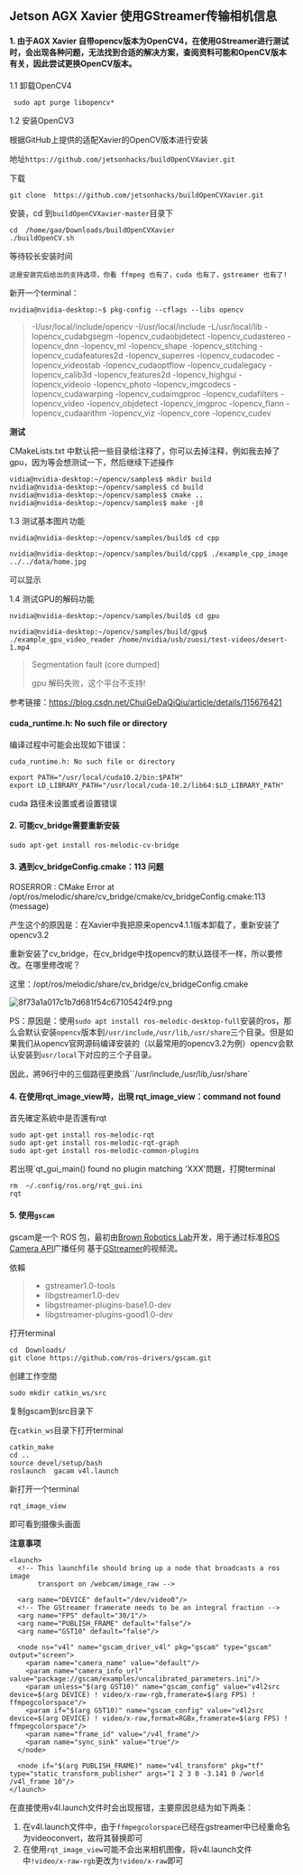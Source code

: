 ## Jetson AGX Xavier 使用GStreamer传输相机信息

#### 1. 由于AGX Xavier 自带opencv版本为OpenCV4，在使用GStreamer进行测试时，会出现各种问题，无法找到合适的解决方案，查阅资料可能和OpenCV版本有关，因此尝试更换OpenCV版本。

1.1 卸载OpenCV4

```
 sudo apt purge libopencv*
```

1.2 安装OpenCV3

根据GitHub上提供的适配Xavier的OpenCV版本进行安装

地址`https://github.com/jetsonhacks/buildOpenCVXavier.git`

下载

```
git clone  https://github.com/jetsonhacks/buildOpenCVXavier.git
```

安装，cd 到`buildOpenCVXavier-master`目录下

```
cd  /home/gao/Downloads/buildOpenCVXavier
./buildOpenCV.sh
```

等待较长安装时间

`这是安装完后给出的支持选项，你看 ffmpeg 也有了，cuda 也有了，gstreamer 也有了!`

新开一个terminal：

```
nvidia@nvidia-desktop:~$ pkg-config --cflags --libs opencv
```

>-I/usr/local/include/opencv -I/usr/local/include -L/usr/local/lib -lopencv_cudabgsegm -lopencv_cudaobjdetect -lopencv_cudastereo -lopencv_dnn -lopencv_ml -lopencv_shape -lopencv_stitching -lopencv_cudafeatures2d -lopencv_superres -lopencv_cudacodec -lopencv_videostab -lopencv_cudaoptflow -lopencv_cudalegacy -lopencv_calib3d -lopencv_features2d -lopencv_highgui -lopencv_videoio -lopencv_photo -lopencv_imgcodecs -lopencv_cudawarping -lopencv_cudaimgproc -lopencv_cudafilters -lopencv_video -lopencv_objdetect -lopencv_imgproc -lopencv_flann -lopencv_cudaarithm -lopencv_viz -lopencv_core -lopencv_cudev

**测试** 

CMakeLists.txt 中默认把一些目录给注释了，你可以去掉注释，例如我去掉了 gpu，因为等会想测试一下，然后继续下述操作

```
vidia@nvidia-desktop:~/opencv/samples$ mkdir build
nvidia@nvidia-desktop:~/opencv/samples$ cd build
nvidia@nvidia-desktop:~/opencv/samples$ cmake ..
nvidia@nvidia-desktop:~/opencv/samples$ make -j8
```

1.3 测试基本图片功能

```
nvidia@nvidia-desktop:~/opencv/samples/build$ cd cpp

nvidia@nvidia-desktop:~/opencv/samples/build/cpp$ ./example_cpp_image ../../data/home.jpg
```

可以显示

1.4 测试GPU的解码功能

```
nvidia@nvidia-desktop:~/opencv/samples/build$ cd gpu

nvidia@nvidia-desktop:~/opencv/samples/build/gpu$ ./example_gpu_video_reader /home/nvidia/usb/zuosi/test-videos/desert-1.mp4
```

>Segmentation fault (core dumped)
>
>gpu 解码失败，这个平台不支持!

参考链接：https://blog.csdn.net/ChuiGeDaQiQiu/article/details/115676421

#### cuda_runtime.h: No such file or directory

编译过程中可能会出现如下错误：

`cuda_runtime.h: No such file or directory`

```
export PATH="/usr/local/cuda10.2/bin:$PATH"
export LD_LIBRARY_PATH="/usr/local/cuda-10.2/lib64:$LD_LIBRARY_PATH"
```



cuda 路径未设置或者设置错误

#### 2. 可能cv_bridge需要重新安装

```
sudo apt-get install ros-melodic-cv-bridge
```



#### 3. 遇到cv_bridgeConfig.cmake：113 问题

ROSERROR : CMake Error at /opt/ros/melodic/share/cv_bridge/cmake/cv_bridgeConfig.cmake:113 (message)

产生这个的原因是：在Xavier中我把原来opencv4.1.1版本卸载了，重新安装了opencv3.2

重新安装了cv_bridge，在cv_bridge中找opencv的默认路径不一样，所以要修改。在哪里修改呢？

这里：/opt/ros/melodic/share/cv_bridge/cv_bridgeConfig.cmake

![8f73a1a017c1b7d681f54c67105424f9.png](https://cdn.jsdelivr.net/gh/GaoSHF/7011/blogs/202205/8f73a1a017c1b7d681f54c67105424f9.png)

PS：原因是：使用`sudo apt install ros-melodic-desktop-full`安装的ros，那么会默认安装`opencv`版本到`/usr/include`,`/usr/lib`,`/usr/share`三个目录。但是如果我们从opencv官网源码编译安装的（以最常用的opencv3.2为例）opencv会默认安装到`usr/local`下对应的三个子目录。

因此，將96行中的三個路徑更換爲``/usr/include,/usr/lib,/usr/share`

#### 4. 在使用rqt_image_view時，出現 rqt_image_view：command not found

首先確定系統中是否還有rqt

```
sudo apt-get install ros-melodic-rqt
sudo apt-get install ros-melodic-rqt-graph
sudo apt-get install ros-melodic-common-plugins
```

若出現`qt_gui_main() found no plugin matching 'XXX'問題，打開terminal

```
rm  ~/.config/ros.org/rqt_gui.ini
rqt
```

#### 5. 使用`gscam`

gscam是一个 ROS 包，最初由[Brown Robotics Lab](http://robotics.cs.brown.edu/)开发，用于通过标准[ROS Camera API](http://ros.org/wiki/camera_drivers)广播任何 基于[GStreamer](http://gstreamer.freedesktop.org/)的视频流。

依賴

>- gstreamer1.0-tools
>- libgstreamer1.0-dev
>- libgstreamer-plugins-base1.0-dev
>- libgstreamer-plugins-good1.0-dev

打开terminal

```
cd  Downloads/
git clone https://github.com/ros-drivers/gscam.git
```

创建工作空間

```
sudo mkdir catkin_ws/src
```

复制gscam到src目录下

在`catkin_ws`目录下打开terminal

```
catkin_make
cd ..
source devel/setup/bash
roslaunch  gacam v4l.launch
```

新打开一个terminal

```
rqt_image_view
```

即可看到摄像头画面

**注意事项**

```
<launch>
  <!-- This launchfile should bring up a node that broadcasts a ros image
       transport on /webcam/image_raw -->

  <arg name="DEVICE" default="/dev/video0"/>
  <!-- The GStreamer framerate needs to be an integral fraction -->
  <arg name="FPS" default="30/1"/>
  <arg name="PUBLISH_FRAME" default="false"/>
  <arg name="GST10" default="false"/>

  <node ns="v4l" name="gscam_driver_v4l" pkg="gscam" type="gscam" output="screen">
    <param name="camera_name" value="default"/>
    <param name="camera_info_url" value="package://gscam/examples/uncalibrated_parameters.ini"/>
    <param unless="$(arg GST10)" name="gscam_config" value="v4l2src device=$(arg DEVICE) ! video/x-raw-rgb,framerate=$(arg FPS) ! ffmpegcolorspace"/>
    <param if="$(arg GST10)" name="gscam_config" value="v4l2src device=$(arg DEVICE) ! video/x-raw,format=RGBx,framerate=$(arg FPS) ! ffmpegcolorspace"/>
    <param name="frame_id" value="/v4l_frame"/>
    <param name="sync_sink" value="true"/>
  </node>

  <node if="$(arg PUBLISH_FRAME)" name="v4l_transform" pkg="tf" type="static_transform_publisher" args="1 2 3 0 -3.141 0 /world /v4l_frame 10"/>
</launch>
```

在直接使用v4l.launch文件时会出现报错，主要原因总结为如下两条：

1. 在v4l.launch文件中，由于`ffmpegcolorspace`已经在gstreamer中已经重命名为videoconvert，故将其替换即可
2. 在使用`rqt_image_view`可能不会出来相机图像，将v4l.launch文件中`!video/x-raw-rgb`更改为`!video/x-raw`即可
